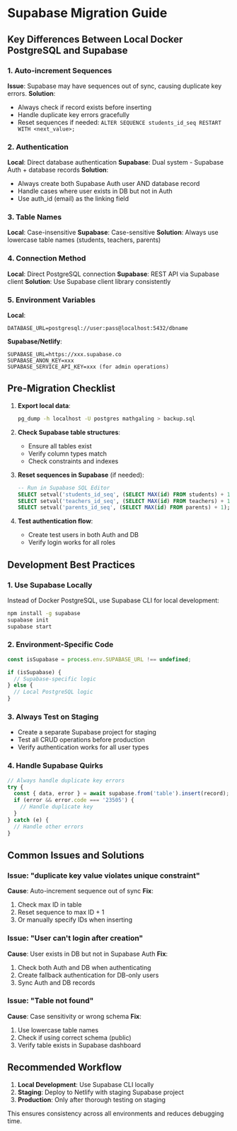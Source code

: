 # Supabase Migration Guide

## Key Differences Between Local Docker PostgreSQL and Supabase

### 1. Auto-increment Sequences
**Issue**: Supabase may have sequences out of sync, causing duplicate key errors.
**Solution**: 
- Always check if record exists before inserting
- Handle duplicate key errors gracefully
- Reset sequences if needed: `ALTER SEQUENCE students_id_seq RESTART WITH <next_value>;`

### 2. Authentication
**Local**: Direct database authentication
**Supabase**: Dual system - Supabase Auth + database records
**Solution**: 
- Always create both Supabase Auth user AND database record
- Handle cases where user exists in DB but not in Auth
- Use auth_id (email) as the linking field

### 3. Table Names
**Local**: Case-insensitive
**Supabase**: Case-sensitive
**Solution**: Always use lowercase table names (students, teachers, parents)

### 4. Connection Method
**Local**: Direct PostgreSQL connection
**Supabase**: REST API via Supabase client
**Solution**: Use Supabase client library consistently

### 5. Environment Variables
**Local**: 
```
DATABASE_URL=postgresql://user:pass@localhost:5432/dbname
```

**Supabase/Netlify**: 
```
SUPABASE_URL=https://xxx.supabase.co
SUPABASE_ANON_KEY=xxx
SUPABASE_SERVICE_API_KEY=xxx (for admin operations)
```

## Pre-Migration Checklist

1. **Export local data**:
   ```bash
   pg_dump -h localhost -U postgres mathgaling > backup.sql
   ```

2. **Check Supabase table structures**:
   - Ensure all tables exist
   - Verify column types match
   - Check constraints and indexes

3. **Reset sequences in Supabase** (if needed):
   ```sql
   -- Run in Supabase SQL Editor
   SELECT setval('students_id_seq', (SELECT MAX(id) FROM students) + 1);
   SELECT setval('teachers_id_seq', (SELECT MAX(id) FROM teachers) + 1);
   SELECT setval('parents_id_seq', (SELECT MAX(id) FROM parents) + 1);
   ```

4. **Test authentication flow**:
   - Create test users in both Auth and DB
   - Verify login works for all roles

## Development Best Practices

### 1. Use Supabase Locally
Instead of Docker PostgreSQL, use Supabase CLI for local development:
```bash
npm install -g supabase
supabase init
supabase start
```

### 2. Environment-Specific Code
```javascript
const isSupabase = process.env.SUPABASE_URL !== undefined;

if (isSupabase) {
  // Supabase-specific logic
} else {
  // Local PostgreSQL logic
}
```

### 3. Always Test on Staging
- Create a separate Supabase project for staging
- Test all CRUD operations before production
- Verify authentication works for all user types

### 4. Handle Supabase Quirks
```javascript
// Always handle duplicate key errors
try {
  const { data, error } = await supabase.from('table').insert(record);
  if (error && error.code === '23505') {
    // Handle duplicate key
  }
} catch (e) {
  // Handle other errors
}
```

## Common Issues and Solutions

### Issue: "duplicate key value violates unique constraint"
**Cause**: Auto-increment sequence out of sync
**Fix**: 
1. Check max ID in table
2. Reset sequence to max ID + 1
3. Or manually specify IDs when inserting

### Issue: "User can't login after creation"
**Cause**: User exists in DB but not in Supabase Auth
**Fix**: 
1. Check both Auth and DB when authenticating
2. Create fallback authentication for DB-only users
3. Sync Auth and DB records

### Issue: "Table not found"
**Cause**: Case sensitivity or wrong schema
**Fix**: 
1. Use lowercase table names
2. Check if using correct schema (public)
3. Verify table exists in Supabase dashboard

## Recommended Workflow

1. **Local Development**: Use Supabase CLI locally
2. **Staging**: Deploy to Netlify with staging Supabase project
3. **Production**: Only after thorough testing on staging

This ensures consistency across all environments and reduces debugging time.